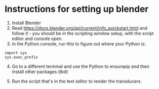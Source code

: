 # Instructions for setting up blender

1. Install Blender
2. Read https://docs.blender.org/api/current/info_quickstart.html and follow it - you 
should be in the scripting window setup, with the script editor and console open.
3. In the Python console, run this to figure out where your Python is:
```
import sys
sys.exec_prefix
```
4. Go to a different terminal and use the Python to ensurepip and then install other packages (tbd)

5. Run the script that's in the text editor to render the transducers.
